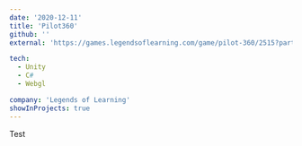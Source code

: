 ```yaml
---
date: '2020-12-11'
title: 'Pilot360'
github: ''
external: 'https://games.legendsoflearning.com/game/pilot-360/2515?partner=legends-public&media=game'

tech:
  - Unity
  - C#
  - Webgl

company: 'Legends of Learning'
showInProjects: true
---
```


Test
